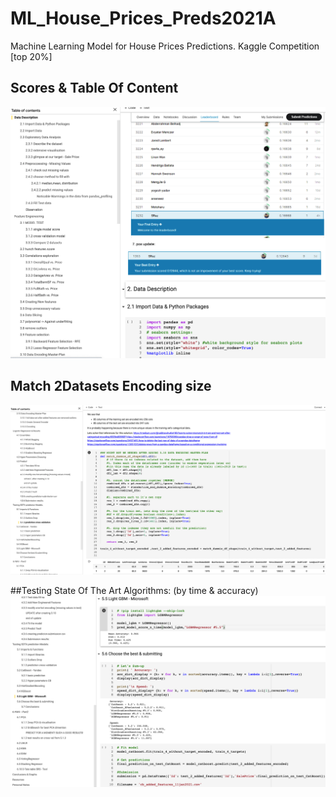 # ML_House_Prices_Preds2021A
Machine Learning Model for House Prices Predictions. Kaggle Competition [top 20%]

## Scores & Table Of Content
![](https://github.com/ShahaRaz/ML_House_Prices_Preds2021A/blob/main/Screenshots/Screen%20Shot%202021-02-08%20at%2012.31.52.png)



## Match 2Datasets Encoding size 
![](https://github.com/ShahaRaz/ML_House_Prices_Preds2021A/blob/main/Screenshots/Screen%20Shot%202021-02-08%20at%2012.35.22.png)




##Testing State Of The Art Algorithms: (by time & accuracy) 
![](https://github.com/ShahaRaz/ML_House_Prices_Preds2021A/blob/main/Screenshots/Screen%20Shot%202021-02-08%20at%2012.38.25.png)
